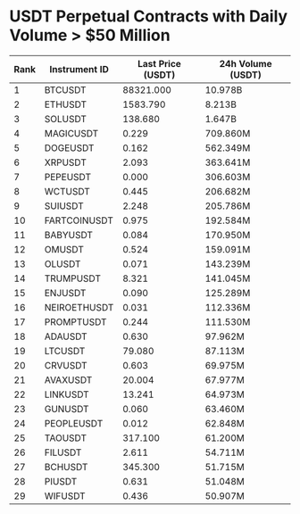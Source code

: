 # USDT Perpetual Contracts with Daily Volume > $50 Million

| Rank | Instrument ID | Last Price (USDT) | 24h Volume (USDT) |
|------|---------------|-------------------|-------------------|
| 1 | BTCUSDT | 88321.000 | 10.978B |
| 2 | ETHUSDT | 1583.790 | 8.213B |
| 3 | SOLUSDT | 138.680 | 1.647B |
| 4 | MAGICUSDT | 0.229 | 709.860M |
| 5 | DOGEUSDT | 0.162 | 562.349M |
| 6 | XRPUSDT | 2.093 | 363.641M |
| 7 | PEPEUSDT | 0.000 | 306.603M |
| 8 | WCTUSDT | 0.445 | 206.682M |
| 9 | SUIUSDT | 2.248 | 205.786M |
| 10 | FARTCOINUSDT | 0.975 | 192.584M |
| 11 | BABYUSDT | 0.084 | 170.950M |
| 12 | OMUSDT | 0.524 | 159.091M |
| 13 | OLUSDT | 0.071 | 143.239M |
| 14 | TRUMPUSDT | 8.321 | 141.045M |
| 15 | ENJUSDT | 0.090 | 125.289M |
| 16 | NEIROETHUSDT | 0.031 | 112.336M |
| 17 | PROMPTUSDT | 0.244 | 111.530M |
| 18 | ADAUSDT | 0.630 | 97.962M |
| 19 | LTCUSDT | 79.080 | 87.113M |
| 20 | CRVUSDT | 0.603 | 69.975M |
| 21 | AVAXUSDT | 20.004 | 67.977M |
| 22 | LINKUSDT | 13.241 | 64.973M |
| 23 | GUNUSDT | 0.060 | 63.460M |
| 24 | PEOPLEUSDT | 0.012 | 62.848M |
| 25 | TAOUSDT | 317.100 | 61.200M |
| 26 | FILUSDT | 2.611 | 54.711M |
| 27 | BCHUSDT | 345.300 | 51.715M |
| 28 | PIUSDT | 0.631 | 51.048M |
| 29 | WIFUSDT | 0.436 | 50.907M |
